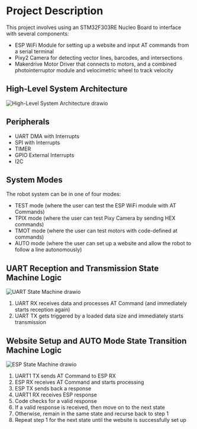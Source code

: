 # Project Description
This project involves using an STM32F303RE Nucleo Board to interface with several components:
- ESP WiFi Module for setting up a website and input AT commands from a serial terminal
- Pixy2 Camera for detecting vector lines, barcodes, and intersections
- Makerdrive Motor Driver that connects to motors, and a combined photointerruptor module and velocimetric wheel to track velocity

## High-Level System Architecture
![High-Level System Architecture drawio](https://github.com/user-attachments/assets/eef70d12-ff19-4b28-8de5-2cff0da7fcde)

## Peripherals 
- UART DMA with Interrupts
- SPI with Interrupts
- TIMER 
- GPIO External Interrupts
- I2C

## System Modes
The robot system can be in one of four modes:
- TEST mode (where the user can test the ESP WiFi module with AT Commands)
- TPIX mode (where the user can test Pixy Camera by sending HEX commands)
- TMOT mode (where the user can test motors with code-defined at commands)
- AUTO mode (where the user can set up a website and allow the robot to follow a line autonomously)

## UART Reception and Transmission State Machine Logic
![UART State Machine drawio](https://github.com/user-attachments/assets/b936698d-a7e0-4a21-a1f5-3a4f9c68565f)
1. UART RX receives data and processes AT Command (and immediately starts reception again)
2. UART TX gets triggered by a loaded data size and immediately starts transmission

## Website Setup and AUTO Mode State Transition Machine Logic
![ESP State Machine drawio](https://github.com/user-attachments/assets/3918f1a6-4c21-4383-9667-d6dc75230058)
1. UART1 TX sends AT Command to ESP RX
2. ESP RX receives AT Command and starts processing
3. ESP TX sends back a response
4. UART1 RX receives ESP response
5. Code checks for a valid response
6. If a valid response is received, then move on to the next state
7. Otherwise, remain in the same state and recurse back to step 1
8. Repeat step 1 for the next state until the website is successfully set up


